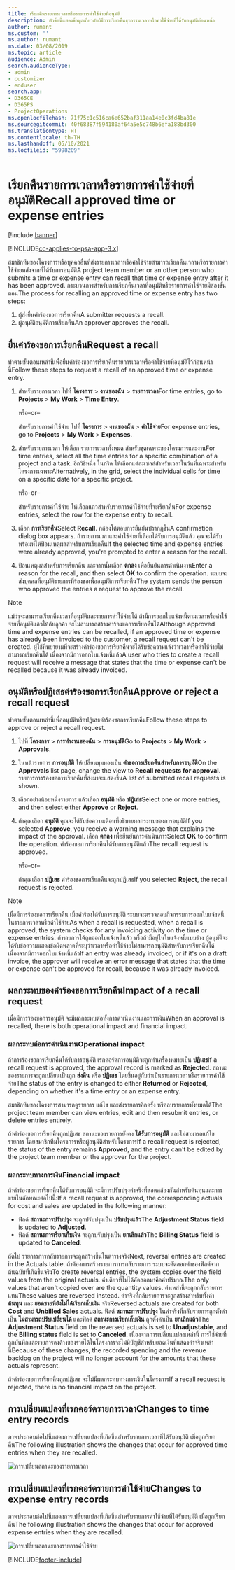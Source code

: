 ```yaml
---
title: เรียกคืนรายการเวลาหรือรายการค่าใช้จ่ายที่อนุมัติ
description: หัวข้อนี้แสดงข้อมูลเกี่ยวกับวิธีการเรียกคืนธุรกรรมเวลาหรือค่าใช้จ่ายที่ได้รับอนุมัติก่อนหน้า
author: rumant
ms.custom: ''
ms.author: rumant
ms.date: 03/08/2019
ms.topic: article
audience: Admin
search.audienceType:
- admin
- customizer
- enduser
search.app:
- D365CE
- D365PS
- ProjectOperations
ms.openlocfilehash: 71f75c1c516ca6e652baf311aa14e0c3fd4ba81e
ms.sourcegitcommit: 40f68387f594180af64a5e5c748b6efa188bd300
ms.translationtype: HT
ms.contentlocale: th-TH
ms.lasthandoff: 05/10/2021
ms.locfileid: "5998209"
---
```

# <a name="recall-approved-time-or-expense-entries"></a><span data-ttu-id="19228-103">เรียกคืนรายการเวลาหรือรายการค่าใช้จ่ายที่อนุมัติ</span><span class="sxs-lookup"><span data-stu-id="19228-103">Recall approved time or expense entries</span></span>

[!include [banner](../includes/psa-now-project-operations.md)]

[!INCLUDE[cc-applies-to-psa-app-3.x](../includes/cc-applies-to-psa-app-3x.md)]

<span data-ttu-id="19228-104">สมาชิกทีมของโครงการหรือบุคคลอื่นที่ส่งรายการเวลาหรือค่าใช้จ่ายสามารถเรียกคืนเวลาหรือรายการค่าใช้จ่ายหลังจากที่ได้รับการอนุมัติ</span><span class="sxs-lookup"><span data-stu-id="19228-104">A project team member or an other person who submits a time or expense entry can recall that time or expense entry after it has been approved.</span></span> <span data-ttu-id="19228-105">กระบวนการสำหรับการเรียกคืนเวลาที่อนุมัติหรือรายการค่าใช้จ่ายมีสองขั้นตอน</span><span class="sxs-lookup"><span data-stu-id="19228-105">The process for recalling an approved time or expense entry has two steps:</span></span>

1. <span data-ttu-id="19228-106">ผู้ส่งยื่นคำร้องขอการเรียกคืน</span><span class="sxs-lookup"><span data-stu-id="19228-106">A submitter requests a recall.</span></span>
2. <span data-ttu-id="19228-107">ผู้อนุมัติอนุมัติการเรียกคืน</span><span class="sxs-lookup"><span data-stu-id="19228-107">An approver approves the recall.</span></span>

## <a name="request-a-recall"></a><span data-ttu-id="19228-108">ยื่นคำร้องขอการเรียกคืน</span><span class="sxs-lookup"><span data-stu-id="19228-108">Request a recall</span></span>

<span data-ttu-id="19228-109">ทำตามขั้นตอนเหล่านี้เพื่อยื่นคำร้องขอการเรียกคืนรายการเวลาหรือค่าใช้จ่ายที่อนุมัติไว้ก่อนหน้านี้</span><span class="sxs-lookup"><span data-stu-id="19228-109">Follow these steps to request a recall of an approved time or expense entry.</span></span>

1. <span data-ttu-id="19228-110">สำหรับรายการเวลา ไปที่ **โครงการ** \> **งานของฉัน** \> **รายการเวลา**</span><span class="sxs-lookup"><span data-stu-id="19228-110">For time entries, go to **Projects** \> **My Work** \> **Time Entry**.</span></span>

    <span data-ttu-id="19228-111">หรือ</span><span class="sxs-lookup"><span data-stu-id="19228-111">–or–</span></span>

    <span data-ttu-id="19228-112">สำหรับรายการค่าใช้จ่าย ไปที่ **โครงการ** \> **งานของฉัน** \> **ค่าใช้จ่าย**</span><span class="sxs-lookup"><span data-stu-id="19228-112">For expense entries, go to **Projects** \> **My Work** \> **Expenses**.</span></span>

2. <span data-ttu-id="19228-113">สำหรับรายการเวลา ให้เลือก รายการเวลาทั้งหมด สำหรับชุดเฉพาะของโครงการและงาน</span><span class="sxs-lookup"><span data-stu-id="19228-113">For time entries, select all the time entries for a specific combination of a project and a task.</span></span> <span data-ttu-id="19228-114">อีกวิธีหนึ่ง ในกริด ให้เลือกแต่ละเซลล์สำหรับเวลาในวันที่เฉพาะสำหรับโครงการเฉพาะ</span><span class="sxs-lookup"><span data-stu-id="19228-114">Alternatively, in the grid, select the individual cells for time on a specific date for a specific project.</span></span>

    <span data-ttu-id="19228-115">หรือ</span><span class="sxs-lookup"><span data-stu-id="19228-115">–or–</span></span>

    <span data-ttu-id="19228-116">สำหรับรายการค่าใช้จ่าย ให้เลือกแถวสำหรับรายการค่าใช้จ่ายที่จะเรียกคืน</span><span class="sxs-lookup"><span data-stu-id="19228-116">For expense entries, select the row for the expense entry to recall.</span></span>

3. <span data-ttu-id="19228-117">เลือก **การเรียกคืน**</span><span class="sxs-lookup"><span data-stu-id="19228-117">Select **Recall**.</span></span> <span data-ttu-id="19228-118">กล่องโต้ตอบการยืนยันปรากฏขึ้น</span><span class="sxs-lookup"><span data-stu-id="19228-118">A confirmation dialog box appears.</span></span> <span data-ttu-id="19228-119">ถ้ารายการเวลาและค่าใช้จ่ายที่เลือกได้รับการอนุมัติแล้ว คุณจะได้รับพร้อมท์ให้ป้อนเหตุผลสำหรับการเรียกคืน</span><span class="sxs-lookup"><span data-stu-id="19228-119">If the selected time and expense entries were already approved, you're prompted to enter a reason for the recall.</span></span>
4. <span data-ttu-id="19228-120">ป้อนเหตุผลสำหรับการเรียกคืน และจากนั้นเลือก **ตกลง** เพื่อยืนยันการดำเนินงาน</span><span class="sxs-lookup"><span data-stu-id="19228-120">Enter a reason for the recall, and then select **OK** to confirm the operation.</span></span> <span data-ttu-id="19228-121">ระบบจะส่งบุคคลที่อนุมัติรายการที่ร้องขอเพื่ออนุมัติการเรียกคืน</span><span class="sxs-lookup"><span data-stu-id="19228-121">The system sends the person who approved the entries a request to approve the recall.</span></span>

> [!NOTE]
> <span data-ttu-id="19228-122">แม้ว่าจะสามารถเรียกคืนเวลาที่อนุมัติและรายการค่าใช้จ่ายได้ ถ้ามีการออกใบแจ้งหนี้ตามเวลาหรือค่าใช้จ่ายที่อนุมัติแล้วให้กับลูกค้า จะไม่สามารถสร้างคำร้องขอการเรียกคืนได้</span><span class="sxs-lookup"><span data-stu-id="19228-122">Although approved time and expense entries can be recalled, if an approved time or expense has already been invoiced to the customer, a recall request can't be created.</span></span> <span data-ttu-id="19228-123">ผู้ใช้ที่พยายามที่จะสร้างคำร้องขอการเรียกคืนจะได้รับข้อความแจ้งว่าเวลาหรือค่าใช้จ่ายไม่สามารถเรียกคืนได้ เนื่องจากมีการออกใบแจ้งหนี้แล้ว</span><span class="sxs-lookup"><span data-stu-id="19228-123">A user who tries to create a recall request will receive a message that states that the time or expense can't be recalled because it was already invoiced.</span></span>

## <a name="approve-or-reject-a-recall-request"></a><span data-ttu-id="19228-124">อนุมัติหรือปฏิเสธคำร้องขอการเรียกคืน</span><span class="sxs-lookup"><span data-stu-id="19228-124">Approve or reject a recall request</span></span>

<span data-ttu-id="19228-125">ทำตามขั้นตอนเหล่านี้เพื่ออนุมัติหรือปฏิเสธคำร้องขอการเรียกคืน</span><span class="sxs-lookup"><span data-stu-id="19228-125">Follow these steps to approve or reject a recall request.</span></span>

1. <span data-ttu-id="19228-126">ไปที่ **โครงการ** \> **การทำงานของฉัน** \> **การอนุมัติ**</span><span class="sxs-lookup"><span data-stu-id="19228-126">Go to **Projects** \> **My Work** \> **Approvals**.</span></span>
2. <span data-ttu-id="19228-127">ในหน้ารายการ **การอนุมัติ** ให้เปลี่ยนมุมมองเป็น **คำขอการเรียกคืนสำหรับการอนุมัติ**</span><span class="sxs-lookup"><span data-stu-id="19228-127">On the **Approvals** list page, change the view to **Recall requests for approval**.</span></span> <span data-ttu-id="19228-128">รายการการร้องขอการเรียกคืนที่ส่งมาจะแสดงขึ้น</span><span class="sxs-lookup"><span data-stu-id="19228-128">A list of submitted recall requests is shown.</span></span>
3. <span data-ttu-id="19228-129">เลือกอย่างน้อยหนึ่งรายการ แล้วเลือก **อนุมัติ** หรือ **ปฏิเสธ**</span><span class="sxs-lookup"><span data-stu-id="19228-129">Select one or more entries, and then select either **Approve** or **Reject**.</span></span>
4. <span data-ttu-id="19228-130">ถ้าคุณเลือก **อนุมัติ** คุณจะได้รับข้อความเตือนที่อธิบายผลกระทบของการอนุมัติ</span><span class="sxs-lookup"><span data-stu-id="19228-130">If you selected **Approve**, you receive a warning message that explains the impact of the approval.</span></span> <span data-ttu-id="19228-131">เลือก **ตกลง** เพื่อยืนยันการดำเนินการ</span><span class="sxs-lookup"><span data-stu-id="19228-131">Select **OK** to confirm the operation.</span></span> <span data-ttu-id="19228-132">คำร้องขอการเรียกคืนได้รับการอนุมัติแล้ว</span><span class="sxs-lookup"><span data-stu-id="19228-132">The recall request is approved.</span></span>

    <span data-ttu-id="19228-133">หรือ</span><span class="sxs-lookup"><span data-stu-id="19228-133">–or–</span></span>

    <span data-ttu-id="19228-134">ถ้าคุณเลือก **ปฏิเสธ** คำร้องขอการเรียกคืนจะถูกปฏิเสธ</span><span class="sxs-lookup"><span data-stu-id="19228-134">If you selected **Reject**, the recall request is rejected.</span></span>

> [!NOTE]
> <span data-ttu-id="19228-135">เมื่อมีการร้องขอการเรียกคืน เมื่อคำร้องได้รับการอนุมัติ ระบบจะตรวจสอบกิจกรรมการออกใบแจ้งหนี้ในรายการเวลาหรือค่าใช้จ่าย</span><span class="sxs-lookup"><span data-stu-id="19228-135">As when a recall is requested, when a recall is approved, the system checks for any invoicing activity on the time or expense entries.</span></span> <span data-ttu-id="19228-136">ถ้ารายการได้ถูกออกใบแจ้งหนี้แล้ว หรือถ้ามีอยู่ในใบแจ้งหนี้แบบร่าง ผู้อนุมัติจะได้รับข้อความแสดงข้อผิดพลาดที่ระบุว่าเวลาหรือค่าใช้จ่ายไม่สามารถอนุมัติสำหรับการเรียกคืนได้ เนื่องจากมีการออกใบแจ้งหนี้แล้ว</span><span class="sxs-lookup"><span data-stu-id="19228-136">If an entry was already invoiced, or if it's on a draft invoice, the approver will receive an error message that states that the time or expense can't be approved for recall, because it was already invoiced.</span></span>

## <a name="impact-of-a-recall-request"></a><span data-ttu-id="19228-137">ผลกระทบของคำร้องขอการเรียกคืน</span><span class="sxs-lookup"><span data-stu-id="19228-137">Impact of a recall request</span></span>

<span data-ttu-id="19228-138">เมื่อมีการร้องขอการอนุมัติ จะมีผลกระทบต่อทั้งการดำเนินงานและการเงิน</span><span class="sxs-lookup"><span data-stu-id="19228-138">When an approval is recalled, there is both operational impact and financial impact.</span></span>

### <a name="operational-impact"></a><span data-ttu-id="19228-139">ผลกระทบต่อการดำเนินงาน</span><span class="sxs-lookup"><span data-stu-id="19228-139">Operational impact</span></span>

<span data-ttu-id="19228-140">ถ้าการร้องขอการเรียกคืนได้รับการอนุมัติ เรกคอร์ดการอนุมัติจะถูกทำเครื่องหมายเป็น **ปฏิเสธ**</span><span class="sxs-lookup"><span data-stu-id="19228-140">If a recall request is approved, the approval record is marked as **Rejected**.</span></span> <span data-ttu-id="19228-141">สถานะของรายการจะถูกเปลี่ยนเป็นถูก **ส่งคืน** หรือ **ปฏิเสธ** โดยขึ้นอยู่กับว่าเป็นรายการเวลาหรือรายการค่าใช้จ่าย</span><span class="sxs-lookup"><span data-stu-id="19228-141">The status of the entry is changed to either **Returned** or **Rejected**, depending on whether it's a time entry or an expense entry.</span></span>

<span data-ttu-id="19228-142">สมาชิกทีมของโครงการสามารถดูรายการ แก้ไข และส่งรายการอีกครั้ง หรือลบรายการทั้งหมดได้</span><span class="sxs-lookup"><span data-stu-id="19228-142">The project team member can view entries, edit and then resubmit entries, or delete entries entirely.</span></span>

<span data-ttu-id="19228-143">ถ้าคำร้องขอการเรียกคืนถูกปฏิเสธ สถานะของรายการยังคง **ได้รับการอนุมัติ** และไม่สามารถแก้ไขรายการ โดยสมาชิกทีมโครงการหรือผู้อนุมัติสำหรับโครงการ</span><span class="sxs-lookup"><span data-stu-id="19228-143">If a recall request is rejected, the status of the entry remains **Approved**, and the entry can't be edited by the project team member or the approver for the project.</span></span>

### <a name="financial-impact"></a><span data-ttu-id="19228-144">ผลกระทบทางการเงิน</span><span class="sxs-lookup"><span data-stu-id="19228-144">Financial impact</span></span>

<span data-ttu-id="19228-145">ถ้าคำร้องขอการเรียกคืนได้รับการอนุมัติ จะมีการปรับปรุงค่าจริงที่สอดคล้องกันสำหรับต้นทุนและการขายในลักษณะต่อไปนี้:</span><span class="sxs-lookup"><span data-stu-id="19228-145">If a recall request is approved, the corresponding actuals for cost and sales are updated in the following manner:</span></span>

- <span data-ttu-id="19228-146">ฟิลด์ **สถานะการปรับปรุง** จะถูกปรับปรุงเป็น **ปรับปรุงแล้ว**</span><span class="sxs-lookup"><span data-stu-id="19228-146">The **Adjustment Status** field is updated to **Adjusted**.</span></span>
- <span data-ttu-id="19228-147">ฟิลด์ **สถานะการเรียกเก็บเงิน** จะถูกปรับปรุงเป็น **ยกเลิกแล้ว**</span><span class="sxs-lookup"><span data-stu-id="19228-147">The **Billing Status** field is updated to **Canceled**.</span></span>

<span data-ttu-id="19228-148">ถัดไป รายการการกลับรายการจะถูกสร้างขึ้นในตารางจริง</span><span class="sxs-lookup"><span data-stu-id="19228-148">Next, reversal entries are created in the Actuals table.</span></span> <span data-ttu-id="19228-149">ถ้าต้องการสร้างรายการการกลับรายการ ระบบจะคัดลอกค่าของฟิลด์จากต้นฉบับที่เกิดขึ้นจริง</span><span class="sxs-lookup"><span data-stu-id="19228-149">To create reversal entries, the system copies over the field values from the original actuals.</span></span> <span data-ttu-id="19228-150">ค่าเดียวที่ไม่ได้คัดลอกมาคือค่าปริมาณ</span><span class="sxs-lookup"><span data-stu-id="19228-150">The only values that aren't copied over are the quantity values.</span></span> <span data-ttu-id="19228-151">ค่าเหล่านี้จะถูกกลับรายการแทน</span><span class="sxs-lookup"><span data-stu-id="19228-151">These values are reversed instead.</span></span> <span data-ttu-id="19228-152">ค่าจริงที่กลับรายการจะถูกสร้างสำหรับทั้งค่า **ต้นทุน** และ **ยอดขายที่ยังไม่ได้เรียกเก็บเงิน** จริง</span><span class="sxs-lookup"><span data-stu-id="19228-152">Reversed actuals are created for both **Cost** and **Unbilled Sales** actuals.</span></span> <span data-ttu-id="19228-153">ฟิลด์ **สถานะการปรับปรุง** ในค่าจริงที่กลับรายการถูกตั้งค่าเป็น **ไม่สามารถปรับเปลี่ยนได้** และฟิลด์ **สถานะการเรียกเก็บเงิน** ถูกตั้งค่าเป็น **ยกเลิกแล้ว**</span><span class="sxs-lookup"><span data-stu-id="19228-153">The **Adjustment Status** field on the reversed actuals is set to **Unadjustable**, and the **Billing status** field is set to **Canceled**.</span></span> <span data-ttu-id="19228-154">เนื่องจากการเปลี่ยนแปลงเหล่านี้ การใช้จ่ายที่ถูกบันทึกและรายการคงค้างของรายได้ในโครงการจะไม่มีบัญชีสำหรับยอดเงินที่แสดงค่าจริงเหล่านี้</span><span class="sxs-lookup"><span data-stu-id="19228-154">Because of these changes, the recorded spending and the revenue backlog on the project will no longer account for the amounts that these actuals represent.</span></span>

<span data-ttu-id="19228-155">ถ้าคำร้องขอการเรียกคืนถูกปฏิเสธ จะไม่มีผลกระทบทางการเงินในโครงการ</span><span class="sxs-lookup"><span data-stu-id="19228-155">If a recall request is rejected, there is no financial impact on the project.</span></span>

## <a name="changes-to-time-entry-records"></a><span data-ttu-id="19228-156">การเปลี่ยนแปลงที่เรกคอร์ดรายการเวลา</span><span class="sxs-lookup"><span data-stu-id="19228-156">Changes to time entry records</span></span>

<span data-ttu-id="19228-157">ภาพประกอบต่อไปนี้แสดงการเปลี่ยนแปลงที่เกิดขึ้นสำหรับรายการเวลาที่ได้รับอนุมัติ เมื่อถูกเรียกคืน</span><span class="sxs-lookup"><span data-stu-id="19228-157">The following illustration shows the changes that occur for approved time entries when they are recalled.</span></span>

![การเปลี่ยนสถานะของรายการเวลา](media/TimeEntryStateTransitions.png)

## <a name="changes-to-expense-entry-records"></a><span data-ttu-id="19228-159">การเปลี่ยนแปลงที่เรกคอร์ดรายการค่าใช้จ่าย</span><span class="sxs-lookup"><span data-stu-id="19228-159">Changes to expense entry records</span></span>

<span data-ttu-id="19228-160">ภาพประกอบต่อไปนี้แสดงการเปลี่ยนแปลงที่เกิดขึ้นสำหรับรายการค่าใช้จ่ายที่ได้รับอนุมัติ เมื่อถูกเรียกคืน</span><span class="sxs-lookup"><span data-stu-id="19228-160">The following illustration shows the changes that occur for approved expense entries when they are recalled.</span></span>

![การเปลี่ยนสถานะของรายการค่าใช้จ่าย](media/ExpenseEntryStateTransitions.png)


[!INCLUDE[footer-include](../includes/footer-banner.md)]